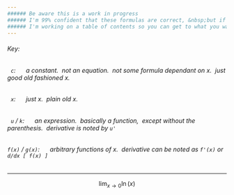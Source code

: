 ```yaml
---
###### Be aware this is a work in progress
###### I'm 99% confident that these formulas are correct, &nbsp;but if they aren't and you use them and get something wrong it's not my fault, &nbsp;you're the one who chose to use this.
###### I'm working on a table of contents so you can get to what you want to see faster
---
```

###### Key:
###### &nbsp;&nbsp;`c`:&nbsp;&nbsp;&nbsp;&nbsp;&nbsp; a constant. &nbsp;not an equation. &nbsp;not some formula dependant on x. &nbsp;just good old fashioned x.
###### &nbsp;&nbsp;`x`:&nbsp;&nbsp;&nbsp;&nbsp;&nbsp; just x. &nbsp;plain old x.
###### &nbsp;&nbsp;`u` / `k`:&nbsp;&nbsp;&nbsp;&nbsp;&nbsp; an expression. &nbsp;basically a function, &nbsp;except without the parenthesis. &nbsp;derivative is noted by `u'`
###### `f(x)` / `g(x)`:&nbsp;&nbsp;&nbsp;&nbsp;&nbsp; arbitrary functions of x. &nbsp;derivative can be noted as `f'(x)` or `d/dx [ f(x) ]`
---

$$\lim_{x\to0}{\ln({x})}$$
